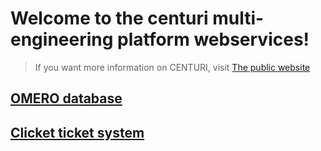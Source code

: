# Welcome to the centuri multi-engineering platform webservices!

> If you want more information on CENTURI, visit [The public website](https://centuri-livingsystems.org/)


## [OMERO database](/omero/)


## [Clicket ticket system](/clicket/)
